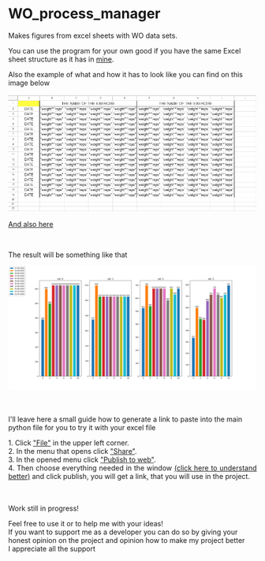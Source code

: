 <h1>WO_process_manager</h1>
<p>Makes figures from excel sheets with WO data sets.</p>
<p>You can use the program for your own good if you have the same Excel sheet structure as it has in <a href="https://docs.google.com/spreadsheets/d/1b0plqR5RodygHOkzW2pEYDcle3SSPAS-0mcqIkvEljg/edit?usp=sharing">mine</a>.</p>
<p>Also the example of what and how it has to look like you can find on this image below</p>
<div><img src="docs/sheet_layout.png" alt="layout_example"></div>
<p><a href="https://docs.google.com/spreadsheets/d/1Ac2p3Orvo-E8JtQ_Ymrg-90XvT4fWNxYOLcpQtO4G6I/edit?usp=sharing">And also here</a></p>
<br><p>The result will be something like that</p>
<div><img src="docs/result_example.png" alt="result_example"></div>
<br><br><p >I'll leave here a small guide how to generate a link to paste into the main python file for you to try it with your excel file</p>
<p align="justify">1. Click <a href="https://github.com/RunnyWater/WO_process_manager/blob/main/docs/Step1.png" target="_blank">"File"</a> in the upper left corner.<br>2. In the menu that opens click <a href="https://github.com/RunnyWater/WO_process_manager/blob/main/docs/Step2.png" target="_blank">"Share"</a>.<br>3. In the opened menu click <a href="https://github.com/RunnyWater/WO_process_manager/blob/main/docs/Step3.png" target="_blank">"Publish to web"</a>.<br>4. Then choose everything needed in the window <a href="https://github.com/RunnyWater/WO_process_manager/blob/main/docs/Step4.png" target="_blank">(click here to understand better)</a> and click publish, you will get a link, that you will use in the project.</p>
<p><br><br>Work still in progress!</p>
<p>Feel free to use it or to help me with your ideas!<br>If you want to support me as a developer you can do so by giving your honest opinion on the project and opinion how to make my project better<br>I appreciate all the support</p>

